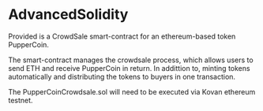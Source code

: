 # AdvancedSolidity

Provided is a CrowdSale smart-contract for an ethereum-based token PupperCoin. 

The smart-contract manages the crowdsale process, which allows users to send ETH and receive PupperCoin in return. In addittion to, minting tokens automatically and distributing the tokens to buyers in one transaction.

The PupperCoinCrowdsale.sol will need to be executed via Kovan ethereum testnet.
